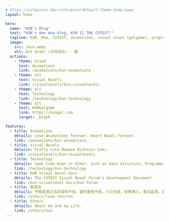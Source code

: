 ```yaml
---
# https://vitepress.dev/reference/default-theme-home-page
layout: home

hero:
  name: "KUN's Blog"
  text: "KUN's moe moe blog, KUN IS THE CUTEST!"
  tagline: KUN, Moe, CUTEST, animations, visual novel (galgame), programming. Picture from Ark Order.
  image:
    src: /kun.webp
    alt: Ark Order (方舟指令) - 鲲
  actions:
    - theme: brand
      text: Animations
      link: /animations/kun-animations
    - theme: alt
      text: Visual Novels
      link: /visualnovels/kun-visualnovels
    - theme: alt
      text: Technology
      link: /technology/kun-technology
    - theme: alt
      text: KUNGalgame
      link: https://kungal.com
      target: _blank

features:
  - title: Animations
    details: Love Animations Forever. Heart Beats Forever.
    link: /animations/kun-animations
  - title: Visual Novels
    details: Pretty Cute Moemoe Bishoujo Suki.
    link: /visualnovels/kun-visualnovels
  - title: Technology
    details: Some Code Koan or Other. Such as Data Structure, Programming Language, Web Dev, etc.
    link: /technology/kun-technology
  - title: KUN Visual Novel docs
    details: The CUTEST Visual Novel Forum's Development Document.
    link: /kun-visualnovel-docs/kun-forum
  - title: 爱莲说
    details: 予独爱莲之出花海而不俗，濯可爱而不妖，小只可爱，软萌诱人，香远益清，亭亭玉立，可远观亦可连理焉。
    link: /others/love-ren/ren
  - title: Others
    details: About me and my Life.
    link: /others/kun
---
```


